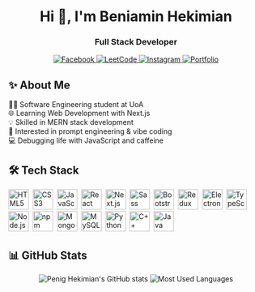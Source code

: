 <h1 align="center">Hi 👋, I'm Beniamin Hekimian</h1>
<h3 align="center">Full Stack Developer</h3>

<p align="center">
  <a href="https://facebook.com/penig.hekimian">
  <img src="https://img.shields.io/badge/Facebook-%231877F2.svg?style=flat-square&logo=facebook&logoColor=white" alt="Facebook">
  </a>
  <a href="https://leetcode.com/u/beniamin-hekimian">
    <img src="https://img.shields.io/badge/LeetCode-%23FFA116.svg?style=flat-square&logo=leetcode&logoColor=white" alt="LeetCode">
  </a>
  <a href="https://www.instagram.com/beniamin.dev" target="_blank">
    <img src="https://img.shields.io/badge/Instagram-%23E4405F.svg?&style=flat-square&logo=instagram&logoColor=white" alt="Instagram">
  </a>
  <a href="https://beniamin-hekimian.github.io">
    <img src="https://img.shields.io/badge/Portfolio-%2300C853.svg?style=flat-square&logo=google-chrome&logoColor=white" alt="Portfolio">
  </a>
</p>

## ✨ About Me

👨‍🎓 Software Engineering student at UoA  
🌐 Learning Web Development with Next.js  
💡 Skilled in MERN stack development  
🧠 Interested in prompt engineering & vibe coding  
💻 Debugging life with JavaScript and caffeine  

## 🛠️ Tech Stack

<p align="left">
  <img src="https://cdn.jsdelivr.net/gh/devicons/devicon/icons/html5/html5-original.svg" alt="HTML5" width="40" height="40"/>&nbsp;
  <img src="https://cdn.jsdelivr.net/gh/devicons/devicon/icons/css3/css3-original.svg" alt="CSS3" width="40" height="40"/>&nbsp;
  <img src="https://cdn.jsdelivr.net/gh/devicons/devicon/icons/javascript/javascript-original.svg" alt="JavaScript" width="40" height="40"/>&nbsp;
  <img src="https://cdn.jsdelivr.net/gh/devicons/devicon/icons/react/react-original.svg" alt="React" width="40" height="40"/>&nbsp;
  <img src="https://cdn.jsdelivr.net/gh/devicons/devicon/icons/nextjs/nextjs-original.svg" alt="Next.js" width="40" height="40"/>&nbsp;
  <img src="https://cdn.jsdelivr.net/gh/devicons/devicon/icons/sass/sass-original.svg" alt="Sass" width="40" height="40"/>&nbsp;
  <img src="https://cdn.jsdelivr.net/gh/devicons/devicon/icons/bootstrap/bootstrap-original.svg" alt="Bootstrap" width="40" height="40"/>&nbsp;
  <img src="https://cdn.jsdelivr.net/gh/devicons/devicon/icons/redux/redux-original.svg" alt="Redux" width="40" height="40"/>&nbsp;
  <img src="https://cdn.jsdelivr.net/gh/devicons/devicon/icons/electron/electron-original.svg" alt="Electron.js" width="40" height="40"/>&nbsp;
  <img src="https://cdn.jsdelivr.net/gh/devicons/devicon/icons/typescript/typescript-original.svg" alt="TypeScript" width="40" height="40"/>&nbsp;
  <img src="https://cdn.jsdelivr.net/gh/devicons/devicon/icons/nodejs/nodejs-original.svg" alt="Node.js" width="40" height="40"/>&nbsp;
  <img src="https://cdn.jsdelivr.net/gh/devicons/devicon/icons/npm/npm-original-wordmark.svg" alt="npm" width="40" height="40"/>&nbsp;
  <img src="https://cdn.jsdelivr.net/gh/devicons/devicon/icons/mongodb/mongodb-original.svg" alt="MongoDB" width="40" height="40"/>&nbsp;
  <img src="https://cdn.jsdelivr.net/gh/devicons/devicon/icons/mysql/mysql-original.svg" alt="MySQL" width="40" height="40"/>&nbsp;
  <img src="https://cdn.jsdelivr.net/gh/devicons/devicon/icons/python/python-original.svg" alt="Python" width="40" height="40"/>&nbsp;
  <img src="https://cdn.jsdelivr.net/gh/devicons/devicon/icons/cplusplus/cplusplus-original.svg" alt="C++" width="40" height="40"/>&nbsp;
  <img src="https://cdn.jsdelivr.net/gh/devicons/devicon/icons/java/java-original.svg" alt="Java" width="40" height="40"/>&nbsp;
</p>

## 📊 GitHub Stats

<p align="center">
  <img src="https://github-readme-stats.vercel.app/api?username=beniamin-hekimian&show_icons=true&count_private=true&theme=dark" alt="Penig Hekimian's GitHub stats" />
  <img src="https://github-readme-stats.vercel.app/api/top-langs/?username=beniamin-hekimian&layout=compact&theme=dark" alt="Most Used Languages" />
</p>
